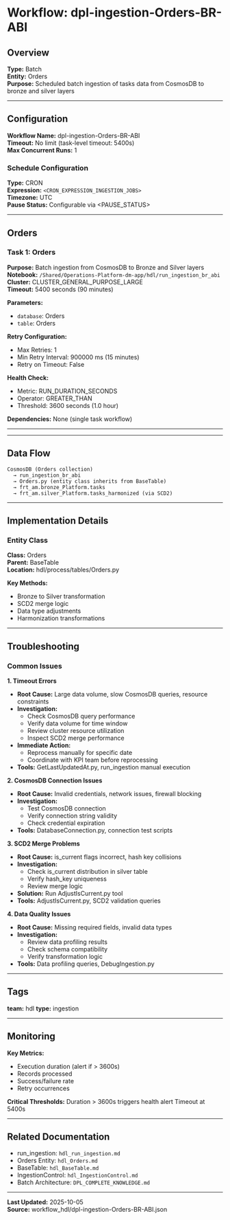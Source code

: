 # Workflow: dpl-ingestion-Orders-BR-ABI

## Overview

**Type:** Batch  
**Entity:** Orders  
**Purpose:** Scheduled batch ingestion of tasks data from CosmosDB to bronze and silver layers

---

## Configuration

**Workflow Name:** dpl-ingestion-Orders-BR-ABI  
**Timeout:** No limit (task-level timeout: 5400s)  
**Max Concurrent Runs:** 1

### Schedule Configuration

**Type:** CRON  
**Expression:** `<CRON_EXPRESSION_INGESTION_JOBS>`  
**Timezone:** UTC  
**Pause Status:** Configurable via <PAUSE_STATUS>

---

## Orders

### Task 1: Orders

**Purpose:** Batch ingestion from CosmosDB to Bronze and Silver layers  
**Notebook:** `/Shared/Operations-Platform-dm-app/hdl/run_ingestion_br_abi`  
**Cluster:** CLUSTER_GENERAL_PURPOSE_LARGE  
**Timeout:** 5400 seconds (90 minutes)

**Parameters:**
- `database`: Orders
- `table`: Orders

**Retry Configuration:**
- Max Retries: 1
- Min Retry Interval: 900000 ms (15 minutes)
- Retry on Timeout: False

**Health Check:**
- Metric: RUN_DURATION_SECONDS
- Operator: GREATER_THAN
- Threshold: 3600 seconds (1.0 hour)

**Dependencies:** None (single task workflow)

---

---

## Data Flow

```
CosmosDB (Orders collection)
  → run_ingestion_br_abi
  → Orders.py (entity class inherits from BaseTable)
  → frt_am.bronze_Platform.tasks
  → frt_am.silver_Platform.tasks_harmonized (via SCD2)
```

---

## Implementation Details

### Entity Class

**Class:** Orders  
**Parent:** BaseTable  
**Location:** hdl/process/tables/Orders.py

**Key Methods:**
- Bronze to Silver transformation
- SCD2 merge logic
- Data type adjustments
- Harmonization transformations

---

## Troubleshooting

### Common Issues

**1. Timeout Errors**
- **Root Cause:** Large data volume, slow CosmosDB queries, resource constraints
- **Investigation:**
  - Check CosmosDB query performance
  - Verify data volume for time window
  - Review cluster resource utilization
  - Inspect SCD2 merge performance
- **Immediate Action:** 
  - Reprocess manually for specific date
  - Coordinate with KPI team before reprocessing
- **Tools:** GetLastUpdatedAt.py, run_ingestion manual execution

**2. CosmosDB Connection Issues**
- **Root Cause:** Invalid credentials, network issues, firewall blocking
- **Investigation:**
  - Test CosmosDB connection
  - Verify connection string validity
  - Check credential expiration
- **Tools:** DatabaseConnection.py, connection test scripts

**3. SCD2 Merge Problems**
- **Root Cause:** is_current flags incorrect, hash key collisions
- **Investigation:**
  - Check is_current distribution in silver table
  - Verify hash_key uniqueness
  - Review merge logic
- **Solution:** Run AdjustIsCurrent.py tool
- **Tools:** AdjustIsCurrent.py, SCD2 validation queries

**4. Data Quality Issues**
- **Root Cause:** Missing required fields, invalid data types
- **Investigation:**
  - Review data profiling results
  - Check schema compatibility
  - Verify transformation logic
- **Tools:** Data profiling queries, DebugIngestion.py

---

## Tags

**team:** hdl
**type:** ingestion

---

## Monitoring

**Key Metrics:**
- Execution duration (alert if > 3600s)
- Records processed
- Success/failure rate
- Retry occurrences

**Critical Thresholds:**
Duration > 3600s triggers health alert
Timeout at 5400s

---

## Related Documentation

- run_ingestion: `hdl_run_ingestion.md`
- Orders Entity: `hdl_Orders.md`
- BaseTable: `hdl_BaseTable.md`
- IngestionControl: `hdl_IngestionControl.md`
- Batch Architecture: `DPL_COMPLETE_KNOWLEDGE.md`

---

**Last Updated:** 2025-10-05  
**Source:** workflow_hdl/dpl-ingestion-Orders-BR-ABI.json
